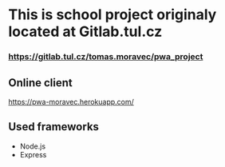 # This is school project originaly located at Gitlab.tul.cz
### https://gitlab.tul.cz/tomas.moravec/pwa_project

## Online client
https://pwa-moravec.herokuapp.com/

## Used frameworks
* Node.js
* Express
